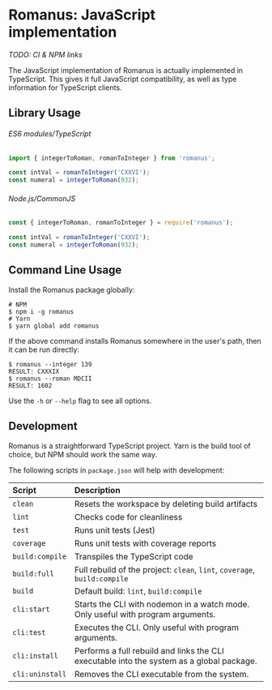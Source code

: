 # Romanus: JavaScript implementation

*TODO: CI & NPM links*

The JavaScript implementation of Romanus is actually implemented in TypeScript.
This gives it full JavaScript compatibility, as well as type information for
TypeScript clients.

## Library Usage

###### ES6 modules/TypeScript

```js
import { integerToRoman, romanToInteger } from 'romanus';

const intVal = romanToInteger('CXXVI');
const numeral = integerToRoman(932);
```

###### Node.js/CommonJS

```js
const { integerToRoman, romanToInteger } = require('romanus');

const intVal = romanToInteger('CXXVI');
const numeral = integerToRoman(932);
```

## Command Line Usage

Install the Romanus package globally:

```
# NPM
$ npm i -g romanus
# Yarn
$ yarn global add romanus
```

If the above command installs Romanus somewhere in the user's path, then it can
be run directly:

```
$ romanus --integer 139
RESULT: CXXXIX
$ romanus --roman MDCII
RESULT: 1602
```

Use the `-h` or `--help` flag to see all options.

## Development

Romanus is a straightforward TypeScript project. Yarn is the build tool of
choice, but NPM should work the same way.

The following scripts in `package.json` will help with development:

| Script          | Description                                                                               |
|:----------------|:------------------------------------------------------------------------------------------|
| `clean`         | Resets the workspace by deleting build artifacts                                          |
| `lint`          | Checks code for cleanliness                                                               |
| `test`          | Runs unit tests (Jest)                                                                    |
| `coverage`      | Runs unit tests with coverage reports                                                     |
| `build:compile` | Transpiles the TypeScript code                                                            |
| `build:full`    | Full rebuild of the project: `clean`, `lint`, `coverage`, `build:compile`                 |
| `build`         | Default build: `lint`, `build:compile`                                                    |
| `cli:start`     | Starts the CLI with nodemon in a watch mode. Only useful with program arguments.          |
| `cli:test`      | Executes the CLI. Only useful with program arguments.                                     |
| `cli:install`   | Performs a full rebuild and links the CLI executable into the system as a global package. |
| `cli:uninstall` | Removes the CLI executable from the system.                                               |
